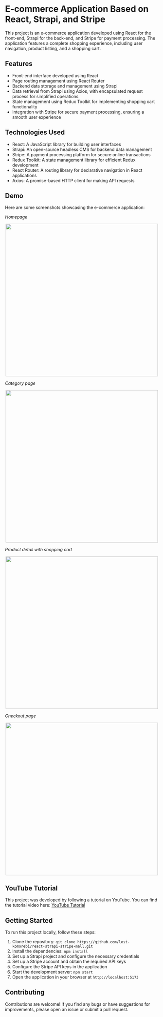 # E-commerce Application Based on React, Strapi, and Stripe

This project is an e-commerce application developed using React for the front-end, Strapi for the back-end, and Stripe for payment processing. The application features a complete shopping experience, including user navigation, product listing, and a shopping cart.

## Features

- Front-end interface developed using React
- Page routing management using React Router
- Backend data storage and management using Strapi
- Data retrieval from Strapi using Axios, with encapsulated request process for simplified operations
- State management using Redux Toolkit for implementing shopping cart functionality
- Integration with Stripe for secure payment processing, ensuring a smooth user experience

## Technologies Used

- React: A JavaScript library for building user interfaces
- Strapi: An open-source headless CMS for backend data management
- Stripe: A payment processing platform for secure online transactions
- Redux Toolkit: A state management library for efficient Redux development
- React Router: A routing library for declarative navigation in React applications
- Axios: A promise-based HTTP client for making API requests

## Demo

Here are some screenshots showcasing the e-commerce application:

*Homepage*

<p align="center">
  <img width="500" src="./sreenshots/homepage.png">
</p>

*Category page*

<p align="center">
  <img width="500" src="./sreenshots/category_page.png">
</p>

*Product detail with shopping cart*

<p align="center">
  <img width="500" src="./sreenshots/product_detail_with_cart.png">
</p>

*Checkout page*

<p align="center">
  <img width="500" src="./sreenshots/checkout.png">
</p>

## YouTube Tutorial

This project was developed by following a tutorial on YouTube. You can find the tutorial video here: [YouTube Tutorial](https://www.youtube.com/watch?v=BCkWFblNLKU&t=11441s)


## Getting Started

To run this project locally, follow these steps:

1. Clone the repository: `git clone https://github.com/lost-komorebi/react-strapi-stripe-mall.git`
2. Install the dependencies: `npm install`
3. Set up a Strapi project and configure the necessary credentials
4. Set up a Stripe account and obtain the required API keys
5. Configure the Stripe API keys in the application
6. Start the development server: `npm start`
7. Open the application in your browser at `http://localhost:5173`

## Contributing

Contributions are welcome! If you find any bugs or have suggestions for improvements, please open an issue or submit a pull request.
